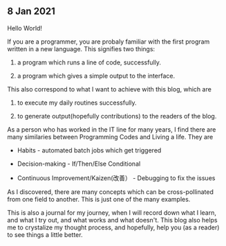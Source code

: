 ## 8 Jan 2021

Hello World!

If you are a programmer, you are probaly familiar with the first program written in a new language. This signifies two things:

1. a program which runs a line of code, successfully.
  
2. a program which gives a simple output to the interface.
  

This also correspond to what I want to achieve with this blog, which are

1. to execute my daily routines successfully.
  
2. to generate output(hopefully contributions) to the readers of the blog.
  

As a person who has worked in the IT line for many years, I find there are many similaries between Programming Codes and Living a life. They are

- Habits - automated batch jobs which get triggered
  
- Decision-making - If/Then/Else Conditional
  
- Continuous Improvement/Kaizen(改善） - Debugging to fix the issues
  

As I discovered, there are many concepts which can be cross-pollinated from one field to another. This is just one of the many examples.

This is also a journal for my journey, when I will record down what I learn, and what I try out, and what works and what doesn't. This blog also helps me to crystalize my thought process, and hopefully, help you (as a reader) to see things a little better.



